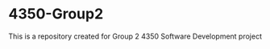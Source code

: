 4350-Group2
===========

This is a repository created for Group 2 4350 Software Development project 

